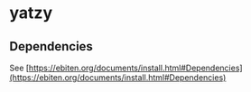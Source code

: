 # yatzy

## Dependencies

See [https://ebiten.org/documents/install.html#Dependencies](https://ebiten.org/documents/install.html#Dependencies)
